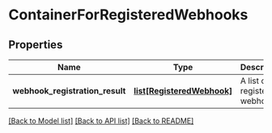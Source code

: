 # ContainerForRegisteredWebhooks

## Properties
Name | Type | Description | Notes
------------ | ------------- | ------------- | -------------
**webhook_registration_result** | [**list[RegisteredWebhook]**](RegisteredWebhook.md) | A list of registered webhooks. | [optional] 

[[Back to Model list]](../README.md#documentation-for-models) [[Back to API list]](../README.md#documentation-for-api-endpoints) [[Back to README]](../README.md)

